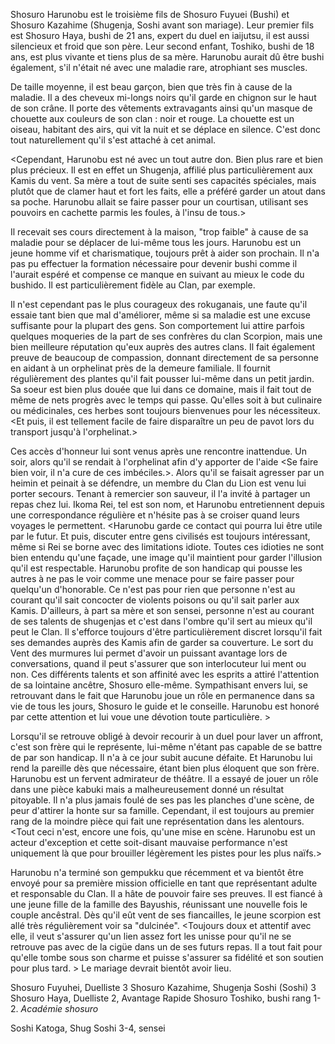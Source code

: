 Shosuro Harunobu est le troisième fils de Shosuro Fuyuei (Bushi) et Shosuro 
Kazahime (Shugenja, Soshi avant son mariage). Leur premier fils est Shosuro Haya,
bushi de 21 ans, expert du duel en iaijutsu, il est aussi silencieux et froid
que son père. Leur second enfant, Toshiko, bushi de 18 ans, est plus vivante et
tiens plus de sa mère. Harunobu aurait dû être bushi également, s'il n'était né
avec une maladie rare, atrophiant ses muscles.

De taille moyenne, il est beau garçon, bien que très fin à cause de la maladie.
Il a des cheveux mi-longs noirs qu'il garde en chignon sur le haut de son crâne.
Il porte des vêtements extravagants ainsi qu'un masque de chouette aux couleurs
de son clan : noir et rouge. La chouette est un oiseau, habitant des airs, qui
vit la nuit et se déplace en silence. C'est donc tout naturellement qu'il s'est
attaché à cet animal.

<Cependant, Harunobu est né avec un tout autre don. Bien plus rare et bien plus
précieux. Il est en effet un Shugenja, affilié plus particulièrement aux Kamis
du vent. Sa mère a tout de suite senti ses capacités spéciales, mais plutôt que
de clamer haut et fort les faits, elle a préféré garder un atout dans sa poche.
Harunobu allait se faire passer pour un courtisan, utilisant ses pouvoirs en
cachette parmis les foules, à l'insu de tous.>

Il recevait ses cours directement à la maison, "trop faible" à cause de sa
maladie pour se déplacer de lui-même tous les jours. Harunobu est un jeune homme
vif et charismatique, toujours prêt à aider son prochain. Il n'a pas pu
effectuer la formation nécessaire pour devenir bushi comme il l'aurait espéré et
compense ce manque en suivant au mieux le code du bushido. Il est
particulièrement fidèle au Clan, par exemple.

Il n'est cependant pas le plus courageux des rokuganais, une faute qu'il essaie 
tant bien que mal d'améliorer, même si sa maladie est une excuse suffisante pour
la plupart des gens. Son comportement lui attire parfois quelques moqueries de
la part de ses confrères du clan Scorpion, mais une bien meilleure réputation 
qu'eux auprès des autres clans. Il fait également preuve de beaucoup de 
compassion, donnant directement de sa personne en aidant à un orphelinat près de
la demeure familiale. Il fournit régulièrement des plantes qu'il fait pousser 
lui-même dans un petit jardin. Sa soeur est bien plus douée que lui dans ce
domaine, mais il fait tout de même de nets progrès avec le temps qui passe.
Qu'elles soit à but culinaire ou médicinales, ces herbes sont toujours
bienvenues pour les nécessiteux. <Et puis, il est tellement facile de faire
disparaître un peu de pavot lors du transport jusqu'à l'orphelinat.>

Ces accès d'honneur lui sont venus après une rencontre inattendue. Un soir,
alors qu'il se rendait à l'orphelinat afin d'y apporter de l'aide <Se faire bien
voir, il n'a cure de ces imbéciles.>.
Alors qu'il se faisait agresser par un heimin et peinait à se défendre, un
membre du Clan du Lion est venu lui porter secours. Tenant à remercier son
sauveur, il l'a invité à partager un repas chez lui. Ikoma Rei, tel est son nom,
et Harunobu entretiennent depuis une correspondance régulière et n'hésite pas à
se croiser quand leurs voyages le permettent.
<Harunobu garde ce contact qui pourra lui être utile par le futur. Et puis,
discuter entre gens civilisés est toujours intéressant, même si Rei se borne
avec des limitations idiote. Toutes ces idioties ne sont bien entendu qu'une
façade, une image qu'il maintient pour garder l'illusion qu'il est respectable.
Harunobu profite de son handicap qui pousse les autres à ne pas le voir comme
une menace pour se faire passer pour quelqu'un d'honorable. Ce n'est pas pour
rien que personne n'est au courant qu'il sait concocter de violents poisons ou
qu'il sait parler aux Kamis. D'ailleurs, à part sa mère et son sensei, personne
n'est au courant de ses talents de shugenjas et c'est dans l'ombre qu'il sert au
mieux qu'il peut le Clan. Il s'efforce toujours d'être particulièrement discret
lorsqu'il fait ses demandes auprès des Kamis afin de garder sa couverture. Le
sort du Vent des murmures lui permet d'avoir un puissant avantage lors de
conversations, quand il peut s'assurer que son interlocuteur lui ment ou non.
Ces différents talents et son affinité avec les esprits a attiré l'attention de
sa lointaine ancêtre, Shosuro elle-même. Sympathisant envers lui, se retrouvant
dans le fait que Harunobu joue un rôle en permanence dans sa vie de tous les 
jours, Shosuro le guide et le conseille. Harunobu est honoré par cette attention
et lui voue une dévotion toute particulière. >

Lorsqu'il se retrouve obligé à devoir recourir à un duel pour laver un affront,
c'est son frère qui le représente, lui-même n'étant pas capable de se battre de
par son handicap. Il n'a à ce jour subit aucune défaite. Et Harunobu lui rend la
pareille dès que nécessaire, étant bien plus éloquent que son frère. Harunobu 
est un fervent admirateur de théâtre. Il a essayé de jouer un rôle dans une 
pièce kabuki mais a malheureusement donné un résultat pitoyable. Il n'a plus 
jamais foulé de ses pas les planches d'une scène, de peur d'attirer la honte sur
sa famille. Cependant, il est toujours au premier rang de la moindre pièce qui
fait une représentation dans les alentours. <Tout ceci n'est, encore une fois,
qu'une mise en scène. Harunobu est un acteur d'exception et cette soit-disant
mauvaise performance n'est uniquement là que pour brouiller légèrement les
pistes pour les plus naïfs.>

Harunobu n'a terminé son gempukku que récemment et va bientôt être envoyé pour
sa première mission officielle en tant que représentant adulte et responsable du
Clan. Il a hâte de pouvoir faire ses preuves. Il est fiancé à une jeune fille de
la famille des Bayushis, réunissant une nouvelle fois le couple ancêstral. Dès 
qu'il eût vent de ses fiancailles, le jeune scorpion est allé très régulièrement
voir sa "dulcinée".
<Toujours doux et attentif avec elle, il veut s'assurer qu'un lien assez fort
les unisse pour qu'il ne se retrouve pas avec de la cigüe dans un de ses futurs
repas. Il a tout fait pour qu'elle tombe sous son charme et puisse s'assurer sa
fidélité et son soutien pour plus tard. >
Le mariage devrait bientôt avoir lieu.

Shosuro Fuyuhei, Duelliste 3
Shosuro Kazahime, Shugenja Soshi (Soshi) 3
Shosuro Haya, Duelliste 2, Avantage Rapide
Shosuro Toshiko, bushi rang 1-2. *Académie shosuro*

Soshi Katoga, Shug Soshi 3-4, sensei
